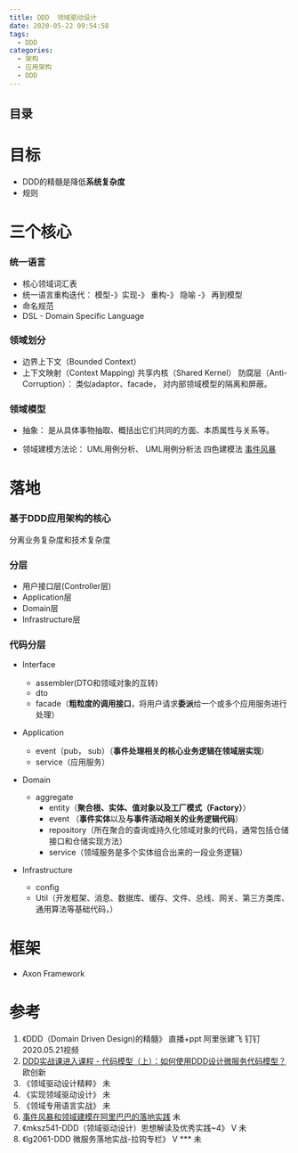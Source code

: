 ```yaml
---
title: DDD  领域驱动设计
date: 2020-05-22 09:54:58
tags:
  - DDD
categories:
  - 架构 
  - 应用架构 
  - DDD  
---
```


<p></p>
<!-- more -->

## 目录
<!-- toc -->

# 目标
+ DDD的精髓是降低**系统复杂度**
+ 规则

# 三个核心
### 统一语言

+ 核心领域词汇表
+ 统一语言重构迭代： 模型-》实现-》 重构-》 隐喻 -》 再到模型
+ 命名规范
+ DSL - Domain Specific Language

###  领域划分 
+ 边界上下文（Bounded Context）
+ 上下文映射（Context Mapping)
共享内核（Shared Kernel） 
防腐层（Anti-Corruption）： 类似adaptor、facade， 对内部领域模型的隔离和屏蔽。

###  领域模型 
+ 抽象： 
  是从具体事物抽取、概括出它们共同的方面、本质属性与关系等。

+ 领域建模方法论：
  UML用例分析、 UML用例分析法
  四色建模法
  [事件风暴](https://www.eventstorming.com/)

# 落地
###  基于DDD应用架构的核心
分离业务复杂度和技术复杂度

###  分层
+ 用户接口层(Controller层) 
+ Application层
+ Domain层
+ Infrastructure层

###  代码分层
  + Interface
    - assembler(DTO和领域对象的互转)
    - dto
    - facade（**粗粒度的调用接口**，将用户请求**委派**给一个或多个应用服务进行处理）

  + Application
    - event（pub， sub）（**事件处理相关的核心业务逻辑在领域层实现**）
    - service（应用服务）  
    
  + Domain
    - aggregate
      - entity（**聚合根、实体、值对象以及工厂模式（Factory）**）
      - event （**事件实体**以及**与事件活动相关的业务逻辑代码**）
      - repository（所在聚合的查询或持久化领域对象的代码，通常包括仓储接口和仓储实现方法）
      - service（领域服务是多个实体组合出来的一段业务逻辑）

  + Infrastructure
    - config
    - Util（开发框架、消息、数据库、缓存、文件、总线、网关、第三方类库、通用算法等基础代码，）


# 框架
+ Axon Framework

# 参考
1. 《DDD（Domain Driven Design)的精髓》  直播+ppt  阿里张建飞  钉钉2020.05.21视频
2. [DDD实战课进入课程 - 代码模型（上）：如何使用DDD设计微服务代码模型？]() 欧创新
3. 《领域驱动设计精粹》 未 
4. 《实现领域驱动设计》 未
5. 《领域专用语言实战》 未
6. [事件风暴和领域建模在阿里巴巴的落地实践](https://developer.aliyun.com/live/2874)  未
100. 《mksz541-DDD（领域驱动设计）思想解读及优秀实践~4》 V  未
101. 《lg2061-DDD 微服务落地实战-拉钩专栏》 V  *** 未



